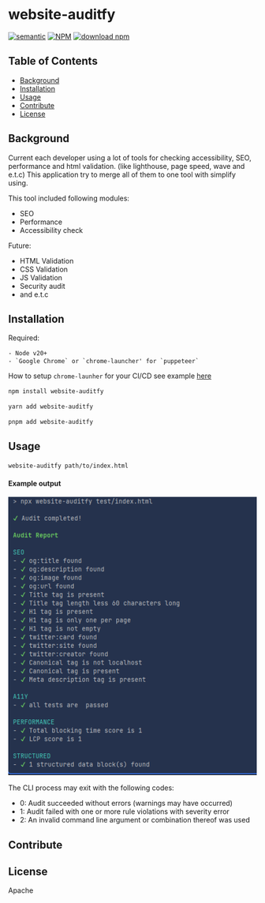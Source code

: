 # website-auditfy
[![semantic](https://img.shields.io/badge/%20%20%F0%9F%93%A6%F0%9F%9A%80-semantic--release-e10079.svg)](https://github.com/semantic-release/semantic-release)
[![NPM](https://img.shields.io/npm/v/website-auditfy)](https://www.npmjs.com/package/website-auditfy)
[![download npm](https://img.shields.io/npm/dm/website-auditfy.svg)](https://www.npmjs.com/package/website-auditfy)
> 

## Table of Contents

- [Background](#background)
- [Installation](#installation)
- [Usage](#usage)
- [Contribute](#contribute)
- [License](#license)

## Background 

Current each developer using a lot of tools for checking accessibility, SEO, performance and html validation. (like lighthouse, page speed, wave and e.t.c)
This application try to merge all of them to one tool with simplify using. 

This tool included following modules: 
- SEO
- Performance
- Accessibility check 

Future: 
- HTML Validation
- CSS Validation
- JS Validation 
- Security audit 
- and e.t.c

## Installation

Required: 
```angular2html
- Node v20+
- `Google Chrome` or `chrome-launcher' for `puppeteer`
```

How to setup `chrome-launher` for your CI/CD see example [here](./docs/chrome-launcher.md)
```bash
npm install website-auditfy 
```

```bash
yarn add website-auditfy
```

```bash
pnpm add website-auditfy
```

## Usage

```bash
website-auditfy path/to/index.html
```

#### Example output

![img.png](docs/img/img.png)

The CLI process may exit with the following codes:


- 0: Audit succeeded without errors (warnings may have occurred)
- 1: Audit failed with one or more rule violations with severity error
- 2: An invalid command line argument or combination thereof was used

## Contribute

## License

Apache